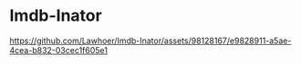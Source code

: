 # Imdb-Inator






https://github.com/Lawhoer/Imdb-Inator/assets/98128167/e9828911-a5ae-4cea-b832-03cec1f605e1

